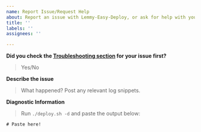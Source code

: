 ```yaml
---
name: Report Issue/Request Help
about: Report an issue with Lemmy-Easy-Deploy, or ask for help with your deployment.
title: ''
labels: ''
assignees: ''

---
```


**Did you check the [Troubleshooting section](https://github.com/ubergeek77/Lemmy-Easy-Deploy/blob/main/TROUBLESHOOTING.md) for your issue first?**
> Yes/No

**Describe the issue**
> What happened? Post any relevant log snippets.

**Diagnostic Information**
> Run `./deploy.sh -d` and paste the output below:
```
# Paste here!
```
